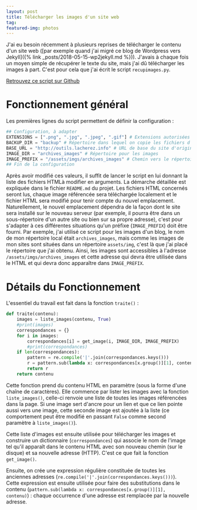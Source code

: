 ```yaml
---
layout: post
title: Télécharger les images d'un site web
tag:
featured-img: photos
---
```

J'ai eu besoin récemment à plusieurs reprises de télécharger le contenu d'un site web ([par exemple quand j'ai migré ce blog de Wordpress vers Jekyll]({% link _posts/2018-05-15-wp2jekyll.md %})). J'avais à chaque fois un moyen simple de récupérer le texte du site, mais j'ai dû télécharger les images à part. C'est pour cela que j'ai écrit le script `recupimages.py`.

[Retrouvez ce script sur Github](https://github.com/blacherez/recupimages)

# Fonctionnement général

Les premières lignes du script permettent de définir la configuration :

```python
## Configuration, à adapter
EXTENSIONS = [".png", ".jpg", ".jpeg", ".gif"] # Extensions autorisées pour nos images
BACKUP_DIR = "backup" # Répertoire dans lequel on copie les fichiers d'origine avant de les modifier
BASE_URL = "http://outils.lacherez.info" # URL de base du site d'origine pour compléter les URL relatives
IMAGE_DIR = "archives_images" # Répertoire pour les images
IMAGE_PREFIX = "/assets/imgs/archives_images" # Chemin vers le répertoire pour les images pour les liens (chemin HTTP final)
## Fin de la configuration
```
Après avoir modifié ces valeurs, il suffit de lancer le script en lui donnant la liste des fichiers HTMLà modifier en arguments. La démarche détaillée est expliquée dans le fichier `README.md` du projet. Les fichiers HTML concernés seront lus, chaque image référencée sera téléchargée localement et le fichier HTML sera modifié pour tenir compte du nouvel emplacement. Naturellement, le nouvel emplacement dépendra de la façon dont le site sera installé sur le nouveau serveur (par exemple, il pourra être dans un sous-répertoire d'un autre site ou bien sur sa propre adresse), c'est pour s'adapter à ces différentes situations qu'un préfixe (`IMAGE_PREFIX`) doit être fourni. Par exemple, j'ai utilisé ce script pour les images d'un blog, le nom de mon répertoire local était `archives_images`, mais comme les images de mon sites sont situées dans un répertoire `assets/img`, c'est là que j'ai placé le répertoire que j'ai obtenu. Ainsi, les images sont accessibles à l'adresse `/assets/imgs/archives_images` et cette adresse qui devra être utilisée dans le HTML et qui devra donc apparaître dans `IMAGE_PREFIX`.

# Détails du Fonctionnement

L'essentiel du travail est fait dans la fonction `traite()` :

```python
def traite(contenu):
    images = liste_images(contenu, True)
    #print(images)
    correspondances = {}
    for i in images:
        correspondances[i] = get_image(i, IMAGE_DIR, IMAGE_PREFIX)
        #print(correspondances)
    if len(correspondances):
        pattern = re.compile('|'.join(correspondances.keys()))
        r = pattern.sub(lambda x: correspondances[x.group()][1], contenu)
        return r
    return contenu
```

Cette fonction prend du contenu HTML en paramètre (sous la forme d'une chaîne de caractères). Elle commence par lister les images avec la fonction `liste_images()`, celle-ci renvoie une liste de toutes les images référencées dans la page. Si une image sert d'ancre pour un lien et que ce lien pointe aussi vers une image, cette seconde image est ajoutée à la liste (ce comportement peut être modifié en passant `False` comme second paramètre à `liste_images()`).

Cette liste d'images est ensuite utilisée pour télécharger les images et construire un dictionnaire (`correspondances`) qui associe le nom de l'image tel qu'il apparaît dans le contenu HTML avec son nouveau chemin (sur le disque) et sa nouvelle adresse (HTTP). C'est ce que fait la fonction `get_image()`.

Ensuite, on crée une expression régulière constituée de toutes les anciennes adresses (`re.compile('|'.join(correspondances.keys()))`). Cette expression est ensuite utilisée pour faire des substitutions dans le contenu (`pattern.sub(lambda x: correspondances[x.group()][1], contenu)`) : chaque occurrence d'une adresse est remplacée par la nouvelle adresse.
